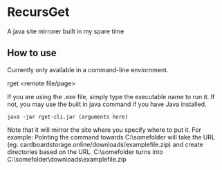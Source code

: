 # RecursGet
A java site mirrorer built in my spare time

## How to use
Currently only available in a command-line enviornment.

rget <remote file/page> <local directory>

If you are using the .exe file, simply type the executable name to run it. If not, you may use the built in java command if you have Java installed.

```java -jar rget-cli.jar (arguments here)```

Note that it will mirror the site where you specify where to put it. For example:
Pointing the command towards C:\somefolder will take the URL (eg. cardboardstorage.online/downloads/examplefile.zip) and create directories based on the URL.
C:\somefolder turns into C:\somefolder\downloads\examplefile.zip

